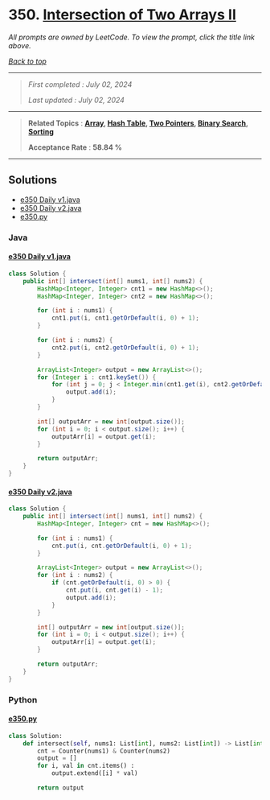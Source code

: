 # 350. [Intersection of Two Arrays II](<https://leetcode.com/problems/intersection-of-two-arrays-ii>)

*All prompts are owned by LeetCode. To view the prompt, click the title link above.*

*[Back to top](<../README.md>)*

------

> *First completed : July 02, 2024*
>
> *Last updated : July 02, 2024*

------

> **Related Topics** : **[Array](<by_topic/Array.md>), [Hash Table](<by_topic/Hash Table.md>), [Two Pointers](<by_topic/Two Pointers.md>), [Binary Search](<by_topic/Binary Search.md>), [Sorting](<by_topic/Sorting.md>)**
>
> **Acceptance Rate** : **58.84 %**

------

## Solutions

- [e350 Daily v1.java](<../my-submissions/e350 Daily v1.java>)
- [e350 Daily v2.java](<../my-submissions/e350 Daily v2.java>)
- [e350.py](<../my-submissions/e350.py>)
### Java
#### [e350 Daily v1.java](<../my-submissions/e350 Daily v1.java>)
```Java
class Solution {
    public int[] intersect(int[] nums1, int[] nums2) {
        HashMap<Integer, Integer> cnt1 = new HashMap<>();
        HashMap<Integer, Integer> cnt2 = new HashMap<>();

        for (int i : nums1) {
            cnt1.put(i, cnt1.getOrDefault(i, 0) + 1);
        }

        for (int i : nums2) {
            cnt2.put(i, cnt2.getOrDefault(i, 0) + 1);
        }

        ArrayList<Integer> output = new ArrayList<>();
        for (Integer i : cnt1.keySet()) {
            for (int j = 0; j < Integer.min(cnt1.get(i), cnt2.getOrDefault(i, 0)); j++) {
                output.add(i);
            }
        }

        int[] outputArr = new int[output.size()];
        for (int i = 0; i < output.size(); i++) {
            outputArr[i] = output.get(i);
        }

        return outputArr;
    }
}
```

#### [e350 Daily v2.java](<../my-submissions/e350 Daily v2.java>)
```Java
class Solution {
    public int[] intersect(int[] nums1, int[] nums2) {
        HashMap<Integer, Integer> cnt = new HashMap<>();

        for (int i : nums1) {
            cnt.put(i, cnt.getOrDefault(i, 0) + 1);
        }

        ArrayList<Integer> output = new ArrayList<>();
        for (int i : nums2) {
            if (cnt.getOrDefault(i, 0) > 0) {
                cnt.put(i, cnt.get(i) - 1);
                output.add(i);
            }
        }

        int[] outputArr = new int[output.size()];
        for (int i = 0; i < output.size(); i++) {
            outputArr[i] = output.get(i);
        }

        return outputArr;
    }
}
```

### Python
#### [e350.py](<../my-submissions/e350.py>)
```Python
class Solution:
    def intersect(self, nums1: List[int], nums2: List[int]) -> List[int]:
        cnt = Counter(nums1) & Counter(nums2)
        output = []
        for i, val in cnt.items() :
            output.extend([i] * val)

        return output
```

